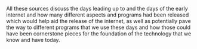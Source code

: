 All these sources discuss the days leading up to and the days of the early internet and how many different aspects and programs had been released which would help aid the release of the internet, as well as potentially pave the way to different programs that we use these days and how those could have been cornerstone pieces for the foundation of the technology that we know and have today.